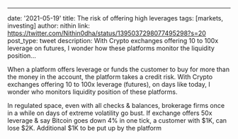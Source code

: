 ---
date: '2021-05-19'
title: The risk of offering high leverages 
tags: [markets, investing]
author: nithin
link: https://twitter.com/Nithin0dha/status/1395037298077495298?s=20
post_type: tweet
description: With Crypto exchanges offering 10 to 100x leverage on futures, I wonder how these platforms monitor the liquidity position...

When a platform offers leverage or funds the customer to buy for more than the money in the account, the platform takes a credit risk. With Crypto exchanges offering 10 to 100x leverage (futures), on days like today, I wonder who monitors liquidity position of these platforms.

In regulated space, even with all checks & balances, brokerage firms once in a while on days of extreme volatility go bust. 
If exchange offers 50x leverage & say Bitcoin goes down 4% in one tick, a customer with $1K, can lose $2K. Additional $1K to be put up by the platform
